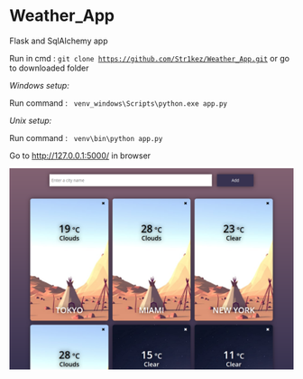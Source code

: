 # Weather_App
Flask and SqlAlchemy app

Run in cmd :
<code>git clone https://github.com/Str1kez/Weather_App.git</code> or go to downloaded folder

*Windows setup:*

Run command : 
  <code> venv_windows\Scripts\python.exe app.py </code>

*Unix setup:*

Run command : 
  <code> venv\bin\python app.py </code>

Go to http://127.0.0.1:5000/ in browser

![alt text](static/weather_app.png "Representation of app")
